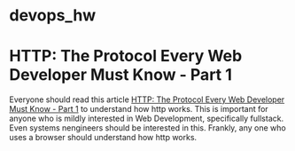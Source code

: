 # devops_hw

# HTTP: The Protocol Every Web Developer Must Know - Part 1

Everyone should read this article [HTTP: The Protocol Every Web Developer Must Know - Part 1](https://code.tutsplus.com/tutorials/http-the-protocol-every-web-developer-must-know-part-1--net-31177) to understand how http works. This is important for anyone who is mildly interested in Web Development, specifically fullstack. Even systems nengineers should be interested in this. Frankly, any one who uses a browser should understand how http works. 

